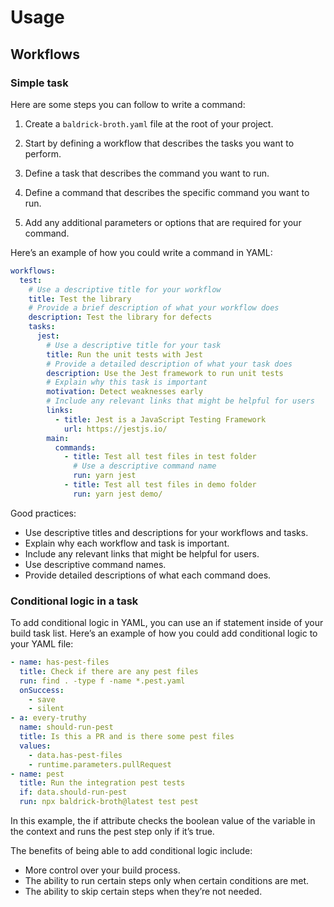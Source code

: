 # Usage

## Workflows

### Simple task

Here are some steps you can follow to write a command:

1.  Create a `baldrick-broth.yaml` file at the root of your project.

2.  Start by defining a workflow that describes the tasks you want to
    perform.

3.  Define a task that describes the command you want to run.

4.  Define a command that describes the specific command you want to run.

5.  Add any additional parameters or options that are required for your
    command.

Here’s an example of how you could write a command in YAML:

```yaml
workflows:
  test:
    # Use a descriptive title for your workflow
    title: Test the library
    # Provide a brief description of what your workflow does
    description: Test the library for defects
    tasks:
      jest:
        # Use a descriptive title for your task
        title: Run the unit tests with Jest
        # Provide a detailed description of what your task does
        description: Use the Jest framework to run unit tests
        # Explain why this task is important
        motivation: Detect weaknesses early
        # Include any relevant links that might be helpful for users
        links:
          - title: Jest is a JavaScript Testing Framework
            url: https://jestjs.io/
        main:
          commands:
            - title: Test all test files in test folder
              # Use a descriptive command name
              run: yarn jest
            - title: Test all test files in demo folder
              run: yarn jest demo/
```

Good practices:

-   Use descriptive titles and descriptions for your workflows and tasks.
-   Explain why each workflow and task is important.
-   Include any relevant links that might be helpful for users.
-   Use descriptive command names.
-   Provide detailed descriptions of what each command does.

### Conditional logic in a task

To add conditional logic in YAML, you can use an if statement inside of your
build task list. Here’s an example of how you could add conditional logic to
your YAML file:

```YAML
- name: has-pest-files
  title: Check if there are any pest files
  run: find . -type f -name *.pest.yaml
  onSuccess:
    - save
    - silent
- a: every-truthy
  name: should-run-pest
  title: Is this a PR and is there some pest files
  values:
    - data.has-pest-files
    - runtime.parameters.pullRequest
- name: pest
  title: Run the integration pest tests
  if: data.should-run-pest
  run: npx baldrick-broth@latest test pest
```

In this example, the if attribute checks the boolean value of the variable in
the context and runs the pest step only if it’s true.

The benefits of being able to add conditional logic include:

-   More control over your build process.
-   The ability to run certain steps only when certain conditions are met.
-   The ability to skip certain steps when they’re not needed.
